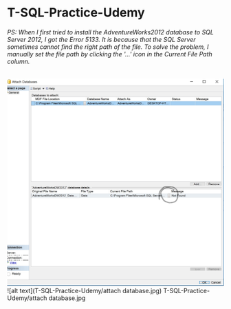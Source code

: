 # T-SQL-Practice-Udemy
###### PS: When I first tried to install the AdventureWorks2012 database to SQL Server 2012, I got the Error 5133. It is because that the SQL Server sometimes cannot find the right path of the file. To solve the problem, I manually set the file path by clicking the '...' icon in the Current File Path column.
![title](https://github.com/Lanwei02/T-SQL-Practice-Udemy/blob/master/attach%20database.jpg)
![alt text](T-SQL-Practice-Udemy/attach database.jpg)
T-SQL-Practice-Udemy/attach database.jpg
